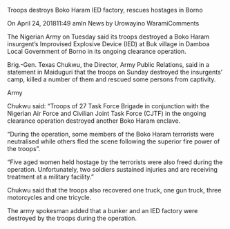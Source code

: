 Troops destroys Boko Haram IED factory, rescues hostages in Borno

On April 24, 201811:49 amIn News by Urowayino WaramiComments

The Nigerian Army on Tuesday said its troops destroyed a Boko Haram insurgent’s Improvised Explosive Device (IED) at Buk village in Damboa Local Government of Borno in its ongoing clearance operation.

Brig.-Gen. Texas Chukwu, the Director, Army Public Relations, said in a statement in Maiduguri that the troops on Sunday destroyed the insurgents’ camp, killed a number of them and rescued some persons from captivity.

Army

Chukwu said: “Troops of 27 Task Force Brigade in conjunction with the Nigerian Air Force and Civilian Joint Task Force (CJTF) in the ongoing clearance operation destroyed another Boko Haram enclave.

“During the operation, some members of the Boko Haram terrorists were neutralised while others fled the scene following the superior fire power of the troops”.

“Five aged women held hostage by the terrorists were also freed during the operation. Unfortunately, two soldiers sustained injuries and are receiving treatment at a military facility.”

Chukwu said that the troops also recovered one truck, one gun truck, three motorcycles and one tricycle.

The army spokesman added that a bunker and an IED factory were destroyed by the troops during the operation.
